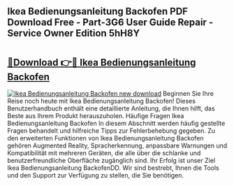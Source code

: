 ## Ikea Bedienungsanleitung Backofen PDF Download Free - Part-3G6 User Guide Repair - Service Owner Edition 5hH8Y

# <h2><a href="http://df1g3rp.blite.top/?on=Ikea+Bedienungsanleitung+Backofen">🔗Download 👉🔴 Ikea Bedienungsanleitung Backofen</a></h2>

[![Ikea Bedienungsanleitung Backofen new download](https://i.imgur.com/lujVjoI.png)](http://df1g3rp.blite.top/?on=Ikea+Bedienungsanleitung+Backofen)
Beginnen Sie Ihre Reise noch heute mit Ikea Bedienungsanleitung Backofen! Dieses Benutzerhandbuch enthält eine detaillierte Anleitung, die Ihnen hilft, das Beste aus Ihrem Produkt herauszuholen. Häufige Fragen Ikea Bedienungsanleitung Backofen In diesem Abschnitt werden häufig gestellte Fragen behandelt und hilfreiche Tipps zur Fehlerbehebung gegeben. Zu den erweiterten Funktionen von Ikea Bedienungsanleitung Backofen gehören Augmented Reality, Spracherkennung, anpassbare Warnungen und Kompatibilität mit mehreren Geräten, die alle über die schlanke und benutzerfreundliche Oberfläche zugänglich sind. Ihr Erfolg ist unser Ziel Ikea Bedienungsanleitung BackofenDD. Wir sind bestrebt, Ihnen die Tools und den Support zur Verfügung zu stellen, die Sie benötigen.
